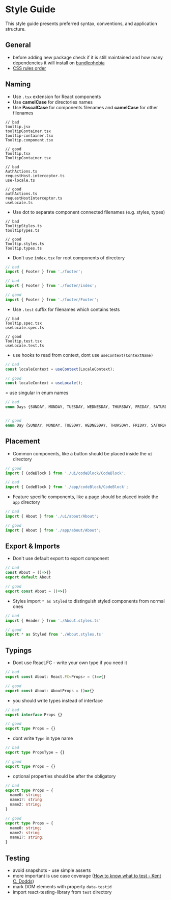 # Style Guide

This style guide presents preferred syntax, conventions, and application structure.

## General
- before adding new package check if it is still maintained and how many dependencies it will install on [bundlephobia](https://bundlephobia.com/) 
- [CSS rules order](https://9elements.com/css-rule-order/) 

## Naming

- Use `.tsx` extension for React components
- Use **camelCase** for directories names
- Use **PascalCase** for components filenames and **camelCase** for other filenames

```
// bad
tooltip.jsx
tooltipContainer.tsx
tooltip-container.tsx
Tooltip.component.tsx

// good
Tooltip.tsx
TooltipContainer.tsx

// bad
AuthActions.ts
requestHost.interceptor.ts
use-locale.ts

// good
authActions.ts
requestHostInterceptor.ts
useLocale.ts
```

- Use dot to separate component connected filenames (e.g. styles, types)

```
// bad
TooltipStyles.ts
tooltipTypes.ts

// good
Tooltip.styles.ts
Tooltip.types.ts
```

- Don't use `index.tsx` for root components of directory

```typescript
// bad
import { Footer } from './footer';

// bad
import { Footer } from './footer/index';

// good
import { Footer } from './footer/Footer';
```

- Use `.test` suffix for filenames which contains tests

```
// bad
Tooltip.spec.tsx
useLocale.spec.ts

// good
Tooltip.test.tsx
useLocale.test.ts
```

- use hooks to read from context, dont use `useContext(ContextName)`

```typescript
// bad
const localeContext = useContext(LocaleContext);

// good
const localeContext = useLocale();
```

= use singular in enum names

```typescript
// bad
enum Days {SUNDAY, MONDAY, TUESDAY, WEDNESDAY, THURSDAY, FRIDAY, SATURDAY}


// good
enum Day {SUNDAY, MONDAY, TUESDAY, WEDNESDAY, THURSDAY, FRIDAY, SATURDAY}
```

## Placement

- Common components, like a button should be placed inside the `ui` directory

```typescript
// good
import { CodeBlock } from './ui/codeBlock/CodeBlock';

// bad
import { CodeBlock } from './app/codeBlock/CodeBlock';
```

- Feature specific components, like a page should be placed inside the `app` directory

```typescript
// bad
import { About } from './ui/about/About';

// good
import { About } from './app/about/About';
```

## Export & Imports

- Don't use default export to export component
```typescript
// bad
const About = ()=>{}
export default About

// good
export const About = ()=>{}
```
- Styles import `* as Styled` to distinguish styled components from normal ones
```typescript
// bad
import { Header } from './About.styles.ts'

// good
import * as Styled from './About.styles.ts'
```

## Typings
- Dont use React.FC - write your own type if you need it
```typescript
// bad
export const About: React.FC<Props> = ()=>{}

// good
export const About: AboutProps = ()=>{}
```
- you should write types instead of interface

```typescript
// bad
export interface Props {}

// good
export type Props = {}
```
- dont write `Type` in type name

```typescript
// bad
export type PropsType = {}

// good
export type Props = {}
```

- optional properties should be after the obligatory

```typescript
// bad
export type Props = {
  name0: string;
  name1?: string
  name2: string;
}

// good
export type Props = {
  name0: string;
  name2: string
  name1?: string;
}
```

## Testing

- avoid snapshots - use simple asserts
- more important is use case coverage ([How to know what to test - Kent C. Dodds](https://kentcdodds.com/blog/how-to-know-what-to-test))
- mark DOM elements with property `data-testid`
- import react-testing-library from `test` directory